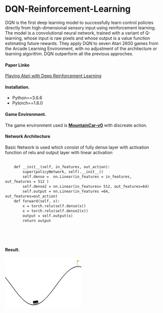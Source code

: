 # DQN-Reinforcement-Learning

<p> DQN is the first deep learning model to successfully learn control policies directly from high-dimensional sensory input using reinforcement learning.
 The model is a convolutional neural network, trained with a variant of Q-learning,
whose input is raw pixels and whose output is a value function estimating future
rewards. They apply DQN to seven Atari 2600 games from the Arcade Learning Environment, with no adjustment of the architecture or learning algorithm. DQN outperform all the previous approches.
</p>
<h4> Paper Linke </h4>
<a href="cs.toronto.edu/~vmnih/docs/dqn.pdf"> Playing Atari with Deep Reinforcement Learning </a>
<h4>Installation.</h4>
<ul> <li> Python==3.6.6</li> <li>
Pytorch==1.6.0</li></ul>
<h4> Game Environment.</h4>
<p> The game environment used is <b><a href="https://gym.openai.com/envs/MountainCar-v0/"> MountainCar-v0</a></b> with discreate action.</p>
<h4> Network Architecture</h4>
<p> Basic Network is used which consist of fully dense layer with activation function of relu and output layer with linear activation</p>
  <pre> <code> 
    def __init__(self, in_features, out_action):
        super(policyNetwork, self).__init__()
        self.dense =  nn.Linear(in_features = in_features, out_features = 512 )
        self.dense2 = nn.Linear(in_features= 512, out_features=64)
        self.output = nn.Linear(in_features =64, out_features=out_action)
    def forward(self, x):
        x = torch.relu(self.dense(x))
        x = torch.relu(self.dense2(x))
        output = self.output(x)
        return output

</code> </pre>
<h4> Result. </h4> 
<img src="gym.gif" alt="this slowpoke moves"  width=250/>
